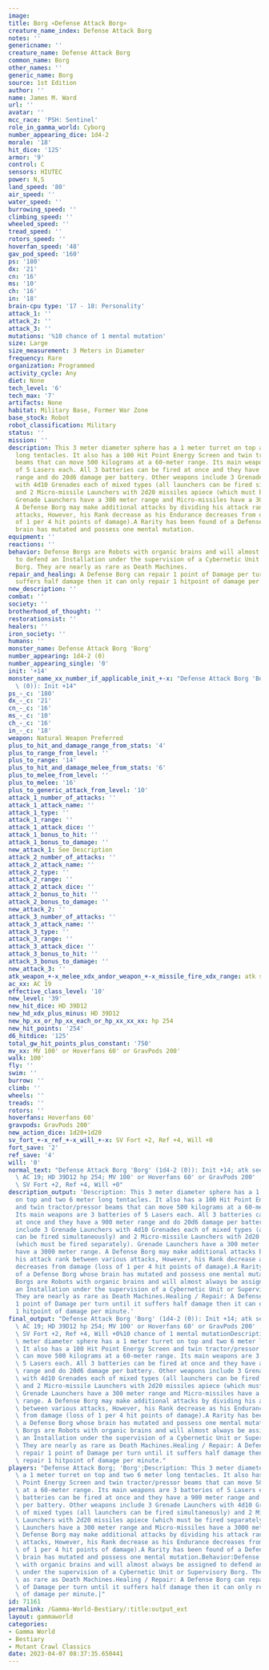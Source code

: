 ```yaml
---
image:
title: Borg «Defense Attack Borg»
creature_name_index: Defense Attack Borg
notes: ''
genericname: ''
creature_name: Defense Attack Borg
common_name: Borg
other_names: ''
generic_name: Borg
source: 1st Edition
author: ''
name: James M. Ward
url: ''
avatar: ''
mcc_race: 'PSH: Sentinel'
role_in_gamma_world: Cyborg
number_appearing_dice: 1d4-2
morale: '18'
hit_dice: '125'
armor: '9'
control: C
sensors: HIUTEC
power: N,S
land_speed: '80'
air_speed: ''
water_speed: ''
burrowing_speed: ''
climbing_speed: ''
wheeled_speed: ''
tread_speed: ''
rotors_speed: ''
hoverfan_speed: '48'
gav_pod_speed: '160'
ps: '180'
dx: '21'
cn: '16'
ms: '10'
ch: '16'
in: '18'
brain-cpu type: '17 - 18: Personality'
attack_1: ''
attack_2: ''
attack_3: ''
mutations: '%10 chance of 1 mental mutation'
size: Large
size_measurement: 3 Meters in Diameter
frequency: Rare
organization: Programmed
activity_cycle: Any
diet: None
tech_level: '6'
tech_max: '7'
artifacts: None
habitat: Military Base, Former War Zone
base_stock: Robot
robot_classification: Military
status: ''
mission: ''
description: This 3 meter diameter sphere has a 1 meter turret on top and two 6 meter
  long tentacles. It also has a 100 Hit Point Energy Screen and twin tractor/pressor
  beams that can move 500 kilograms at a 60-meter range. Its main weapons are 3 batteries
  of 5 Lasers each. All 3 batteries can be fired at once and they have a 900 meter
  range and do 20d6 damage per battery. Other weapons include 3 Grenade Launchers
  with 4d10 Grenades each of mixed types (all launchers can be fired simultaneously)
  and 2 Micro-missile Launchers with 2d20 missiles apiece (which must be fired separately).
  Grenade Launchers have a 300 meter range and Micro-missiles have a 3000 meter range.
  A Defense Borg may make additional attacks by dividing his attack rank between various
  attacks, However, his Rank decrease as his Endurance decreases from damage (loss
  of 1 per 4 hit points of damage).A Rarity has been found of a Defense Borg whose
  brain has mutated and possess one mental mutation.
equipment: ''
reactions: ''
behavior: Defense Borgs are Robots with organic brains and will almost always be assigned
  to defend an Installation under the supervision of a Cybernetic Unit or Supervisory
  Borg. They are nearly as rare as Death Machines.
repair_and_healing: A Defense Borg can repair 1 point of Damage per turn until it
  suffers half damage then it can only repair 1 hitpoint of damage per minute.
new_description: ''
combat: ''
society: ''
brotherhood_of_thought: ''
restorationsist: ''
healers: ''
iron_society: ''
humans: ''
monster_name: Defense Attack Borg 'Borg'
number_appearing: 1d4-2 (0)
number_appearing_single: '0'
init: '+14'
monster_name_xx_number_if_applicable_init_+-x: "Defense Attack Borg 'Borg' (1d4-2\
  \ (0)): Init +14"
ps_-_c: '180'
dx_-_c: '21'
cn_-_c: '16'
ms_-_c: '10'
ch_-_c: '16'
in_-_c: '18'
weapon: Natural Weapon Preferred
plus_to_hit_and_damage_range_from_stats: '4'
plus_to_range_from_level: ''
plus_to_range: '14'
plus_to_hit_and_damage_melee_from_stats: '6'
plus_to_melee_from_level: ''
plus_to_melee: '16'
plus_to_generic_attack_from_level: '10'
attack_1_number_of_attacks: ''
attack_1_attack_name: ''
attack_1_type: ''
attack_1_range: ''
attack_1_attack_dice: ''
attack_1_bonus_to_hit: ''
attack_1_bonus_to_damage: ''
new_attack_1: See Description
attack_2_number_of_attacks: ''
attack_2_attack_name: ''
attack_2_type: ''
attack_2_range: ''
attack_2_attack_dice: ''
attack_2_bonus_to_hit: ''
attack_2_bonus_to_damage: ''
new_attack_2: ''
attack_3_number_of_attacks: ''
attack_3_attack_name: ''
attack_3_type: ''
attack_3_range: ''
attack_3_attack_dice: ''
attack_3_bonus_to_hit: ''
attack_3_bonus_to_damage: ''
new_attack_3: ''
atk_weapon_+-x_melee_xdx_andor_weapon_+-x_missile_fire_xdx_range: atk see description
ac_xx: AC 19
effective_class_level: '10'
new_level: '39'
new_hit_dice: HD 39D12
new_hd_xdx_plus_minus: HD 39D12
new_hp_xx_or_hp_xx_each_or_hp_xx_xx_xx: hp 254
new_hit_points: '254'
d6_hitdice: '125'
total_gw_hit_points_plus_constant: '750'
mv_xx: MV 100' or Hoverfans 60' or GravPods 200'
walk: 100'
fly: ''
swim: ''
burrow: ''
climb: ''
wheels: ''
treads: ''
rotors: ''
hoverfans: Hoverfans 60'
gravpods: GravPods 200'
new_action_dice: 1d20+1d20
sv_fort_+-x_ref_+-x_will_+-x: SV Fort +2, Ref +4, Will +0
fort_save: '2'
ref_save: '4'
will: '0'
normal_text: "Defense Attack Borg 'Borg' (1d4-2 (0)): Init +14; atk see description;\
  \ AC 19; HD 39D12 hp 254; MV 100' or Hoverfans 60' or GravPods 200' ; 1d20+1d20;\
  \ SV Fort +2, Ref +4, Will +0"
description_output: 'Description: This 3 meter diameter sphere has a 1 meter turret
  on top and two 6 meter long tentacles. It also has a 100 Hit Point Energy Screen
  and twin tractor/pressor beams that can move 500 kilograms at a 60-meter range.
  Its main weapons are 3 batteries of 5 Lasers each. All 3 batteries can be fired
  at once and they have a 900 meter range and do 20d6 damage per battery. Other weapons
  include 3 Grenade Launchers with 4d10 Grenades each of mixed types (all launchers
  can be fired simultaneously) and 2 Micro-missile Launchers with 2d20 missiles apiece
  (which must be fired separately). Grenade Launchers have a 300 meter range and Micro-missiles
  have a 3000 meter range. A Defense Borg may make additional attacks by dividing
  his attack rank between various attacks, However, his Rank decrease as his Endurance
  decreases from damage (loss of 1 per 4 hit points of damage).A Rarity has been found
  of a Defense Borg whose brain has mutated and possess one mental mutation.Behavior:Defense
  Borgs are Robots with organic brains and will almost always be assigned to defend
  an Installation under the supervision of a Cybernetic Unit or Supervisory Borg.
  They are nearly as rare as Death Machines.Healing / Repair: A Defense Borg can repair
  1 point of Damage per turn until it suffers half damage then it can only repair
  1 hitpoint of damage per minute.'
final_output: "Defense Attack Borg 'Borg' (1d4-2 (0)): Init +14; atk see description;\
  \ AC 19; HD 39D12 hp 254; MV 100' or Hoverfans 60' or GravPods 200' ; 1d20+1d20;\
  \ SV Fort +2, Ref +4, Will +0%10 chance of 1 mental mutationDescription: This 3\
  \ meter diameter sphere has a 1 meter turret on top and two 6 meter long tentacles.\
  \ It also has a 100 Hit Point Energy Screen and twin tractor/pressor beams that\
  \ can move 500 kilograms at a 60-meter range. Its main weapons are 3 batteries of\
  \ 5 Lasers each. All 3 batteries can be fired at once and they have a 900 meter\
  \ range and do 20d6 damage per battery. Other weapons include 3 Grenade Launchers\
  \ with 4d10 Grenades each of mixed types (all launchers can be fired simultaneously)\
  \ and 2 Micro-missile Launchers with 2d20 missiles apiece (which must be fired separately).\
  \ Grenade Launchers have a 300 meter range and Micro-missiles have a 3000 meter\
  \ range. A Defense Borg may make additional attacks by dividing his attack rank\
  \ between various attacks, However, his Rank decrease as his Endurance decreases\
  \ from damage (loss of 1 per 4 hit points of damage).A Rarity has been found of\
  \ a Defense Borg whose brain has mutated and possess one mental mutation.Behavior:Defense\
  \ Borgs are Robots with organic brains and will almost always be assigned to defend\
  \ an Installation under the supervision of a Cybernetic Unit or Supervisory Borg.\
  \ They are nearly as rare as Death Machines.Healing / Repair: A Defense Borg can\
  \ repair 1 point of Damage per turn until it suffers half damage then it can only\
  \ repair 1 hitpoint of damage per minute."
players: "Defense Attack Borg; 'Borg';Description: This 3 meter diameter sphere has\
  \ a 1 meter turret on top and two 6 meter long tentacles. It also has a 100 Hit\
  \ Point Energy Screen and twin tractor/pressor beams that can move 500 kilograms\
  \ at a 60-meter range. Its main weapons are 3 batteries of 5 Lasers each. All 3\
  \ batteries can be fired at once and they have a 900 meter range and do 20d6 damage\
  \ per battery. Other weapons include 3 Grenade Launchers with 4d10 Grenades each\
  \ of mixed types (all launchers can be fired simultaneously) and 2 Micro-missile\
  \ Launchers with 2d20 missiles apiece (which must be fired separately). Grenade\
  \ Launchers have a 300 meter range and Micro-missiles have a 3000 meter range. A\
  \ Defense Borg may make additional attacks by dividing his attack rank between various\
  \ attacks, However, his Rank decrease as his Endurance decreases from damage (loss\
  \ of 1 per 4 hit points of damage).A Rarity has been found of a Defense Borg whose\
  \ brain has mutated and possess one mental mutation.Behavior:Defense Borgs are Robots\
  \ with organic brains and will almost always be assigned to defend an Installation\
  \ under the supervision of a Cybernetic Unit or Supervisory Borg. They are nearly\
  \ as rare as Death Machines.Healing / Repair: A Defense Borg can repair 1 point\
  \ of Damage per turn until it suffers half damage then it can only repair 1 hitpoint\
  \ of damage per minute.|"
id: 71161
permalink: /Gamma-World-Bestiary/:title:output_ext
layout: gammaworld
categories:
- Gamma World
- Bestiary
- Mutant Crawl Classics
date: 2023-04-07 08:37:35.650441
---
```

